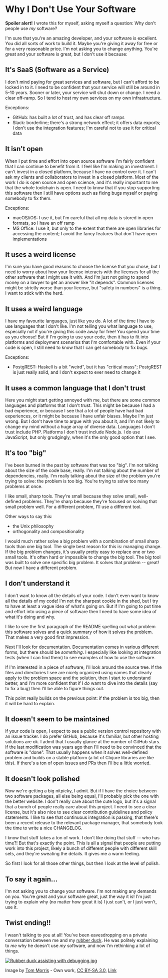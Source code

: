 # Why I Don't Use Your Software

**Spoiler alert!**
I wrote this for myself, asking myself a question:
Why don't people use *my* software?

I'm sure that you're an amazing developer,
and your software is excellent.
You did all sorts of work to build it.
Maybe you're giving it away for free
or for a very reasonable price.
I'm not asking you to change anything.
You're great and your software is great,
but I don't use it because:

## It's SaaS (Software as a Service)

I don't mind paying for great services and software,
but I can't afford to be locked in to it.
I need to be confident that your service will still be around in 5-10 years.
Sooner or later, your service will shut down or change.
I need a clear off-ramp.
So I tend to host my own services on my own infrastructure.

Exceptions:

- GitHub: has built a lot of trust, and has clear off ramps
- Slack: borderline; there's a strong network effect;
  it offers data exports;
  I don't use the integration features;
  I'm careful not to use it for critical data

## It isn't open

When I put time and effort into open source software
I'm fairly confident that I can continue to benefit from it.
I feel like I'm making an investment.
I can't invest in a closed platform,
because I have no control over it.
I can't ask my clients and collaborators to invest in a closed platform.
Most of the work I do is open source and open science,
and it's really important to me that the whole toolchain is open.
I need to know that if you stop supporting this software
then I still have options
such as fixing bugs myself or paying somebody to fix them.

Exceptions:

- macOS/iOS: I use it, but I'm careful that all my data is stored in open formats, so I have an off ramp
- MS Office: I use it, but only to the extent that there are open libraries for accessing the content;
  I avoid the fancy features that don't have open implementations

## It uses a weird license

I'm sure you have good reasons to choose the license that you chose,
but I need to worry about how your license interacts with
the licenses for all the other software that I might use it with.
And I'm just not going to spend money on a lawyer
to get an answer like "it depends".
Common licenses might be strictly worse than your license,
but "safety in numbers" is a thing.
I want to stick with the herd.

## It uses a weird language

I have my favourite languages,
just like you do.
A lot of the time I have to use languages that I don't like.
I'm not telling you what language to use,
especially not if you're giving this code away for free!
You spend your time as you choose!
But if I'm going to use your code,
then it has to fit into platforms and deployment scenarios
that I'm comfortable with.
Even if your code is open,
I still need to know that I can get somebody to fix bugs.

Exceptions:

- PostgREST: Haskell is a bit "weird", but it has "critical mass";
  PostgREST is just really solid, and I don't expect to ever need to change it

## It uses a common language that I don't trust

Here you might start getting annoyed with me,
but there are some common languages and platforms that I don't trust.
This might be because I had a bad experience,
or because I see that a lot of people have had bad experiences,
or it might be because I have unfair biases.
Maybe I'm just wrong.
But I don't have time to argue with you about it,
and I'm not likely to change my mind without a huge array of diverse data.
Languages I don't trust include PHP.
Platforms I don't trust include Node.js.
I do use JavaScript,
but only grudgingly,
when it's the only good option that I see.

## It's too "big"

I've been burned in the past by software that was too "big".
I'm not talking about the size of the code base, really.
I'm not talking about the number of dependencies, really.
I'm really talking about the size of the problem you're trying to solve:
the problem is too big.
You're trying to solve too many problems at once.

I like small, sharp tools.
They're small because they solve small, well-defined problems.
They're sharp because they're focused on solving that small problem well.
For a different problem, I'll use a different tool.

Other ways to say this:

- the Unix philosophy
- orthogonality and compositionality

I would much rather solve a big problem
with a combination of small sharp tools
than one big tool.
The single best reason for this is: managing change.
If the big problem changes,
it's usually pretty easy to replace one or two small tools.
It's often hard or impossible to change the big tool.
The big tool was built to solve one specific big problem.
It solves that problem -- great!
But now I have a different problem.

## I don't understand it

I don't want to know all the details of your code.
I don't even want to know all the details of my code!
I'm not the sharpest cookie in the shed,
but I try to have at least a vague idea of what's going on.
But if I'm going to put time and effort into using a piece of software
then I need to have some idea of what it's doing and why.

I like to see the first paragraph of the README
spelling out what problem this software solves
and a quick summary of how it solves the problem.
That makes a very good first impression.

Next I'll look for documentation.
Documentation comes in various different forms,
but there should be *something*.
I especially like looking at integration tests
(when I can find them)
to see examples of how to use the software.

If I'm interested in a piece of software,
I'll look around the source tree.
If the files and directories I see
are nicely organized using names that clearly
apply to the problem space and the solution,
then I start to understand better,
and I'm more confident that if I *do* want to dive into the details
(say to fix a bug)
then I'll be able to figure things out.

This point really builds on the previous point:
if the problem is too big,
then it will be hard to explain.

## It doesn't seem to be maintained

If your code is open,
I expect to see a public version control repository
with an issue tracker.
I do prefer GitHub, because it's familiar,
 but other hosting solutions are ok.
I admit that I usually glance at the number of GitHub stars.
If the last modification was years ago
then I'll need to be convinced that the software is "done".
That usually happens when it solves well-defined problem
and builds on a stable platform
(a lot of Clojure libraries are like this).
If there's a ton of open issues and PRs
then I'll be a little worried.

## It doesn't look polished

Now we're getting a big nitpicky, I admit.
But if I have the choice between two software packages,
all else being equal,
I'll probably pick the one with the better website.
I don't really care about the cute logo,
but it's a signal that a bunch of people really care about this project.
I need to see a clear license,
but it's also nice to see clear contribution guidelines and policy statements.
I like to see that continuous integration is passing,
that there's been a recent release to the relevant package manager,
that somebody took the time to write a nice CHANGELOG.

I know that stuff takes a ton of work.
I don't like doing that stuff -- who has time?!
But that's exactly the point.
This is all a signal that people are putting work into this project,
likely a bunch of different people with different skill sets,
and they're sweating the details.
It gives me a warm feeling.

So first I look for all those other things,
but then I look at the level of polish.

## To say it again...

I'm not asking you to change your software.
I'm not making any demands on you.
You're great and your software great, just the way it is!
I'm just trying to explain why
(no matter how great it is)
I just can't, or I just won't, use it.

## Twist ending!!

I wasn't talking to you at all!
You've been eavesdropping on a private conversation
between me and my [rubber duck](https://en.wikipedia.org/wiki/Rubber_duck_debugging).
He was politely explaining to *me*
why he doesn't use *my* software,
and now I'm rethinking a lot of things.


<a href="https://commons.wikimedia.org/wiki/File:Rubber_duck_assisting_with_debugging.jpg#/media/File:Rubber_duck_assisting_with_debugging.jpg"><img src="https://upload.wikimedia.org/wikipedia/commons/d/d5/Rubber_duck_assisting_with_debugging.jpg" alt="Rubber duck assisting with debugging.jpg"></a>

Image by <a href="//commons.wikimedia.org/wiki/User:Tom_Morris" title="User:Tom Morris">Tom Morris</a> - <span class="int-own-work" lang="en">Own work</span>,
<a href="https://creativecommons.org/licenses/by-sa/3.0" title="Creative Commons Attribution-Share Alike 3.0">CC BY-SA 3.0</a>,
<a href="https://commons.wikimedia.org/w/index.php?curid=16745966">Link</a>
